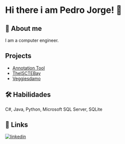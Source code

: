 # Hi there i am Pedro Jorge! 👋


## 🚀 About me
I am a computer engineer.

## Projects

 - [Annotation Tool](https://github.com/pedro-jorge-00010001/mcd_2_thesis_PoseTrackAnnotatorTool)
 - [TheISCTEBay](https://github.com/pedro-jorge-00010001/lei_2_1s_pcd_TheISCTEBay)
 - [Veggiesdamo](https://github.com/pedro-jorge-00010001/veggiesdamo)


## 🛠 Habilidades
C#, Java, Python, Microsoft SQL Server, SQLite


## 🔗 Links
[![linkedin](https://img.shields.io/badge/linkedin-0A66C2?style=for-the-badge&logo=linkedin&logoColor=white)](https://www.linkedin.com/in/pedro-jorge-530063178/)
